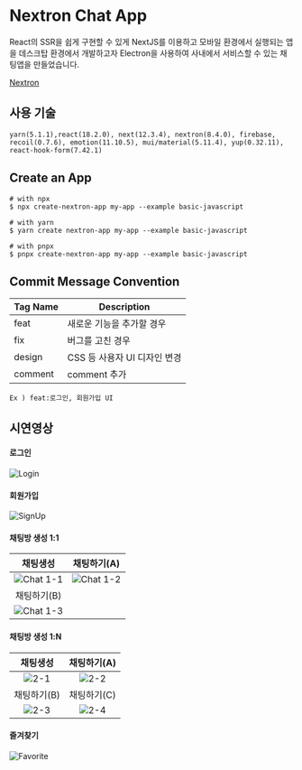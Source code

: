 # Nextron Chat App

React의 SSR을 쉽게 구현할 수 있게 NextJS를 이용하고 모바일 환경에서 실행되는 앱을 데스크탑 환경에서 개발하고자 Electron을 사용하여 사내에서 서비스할 수 있는 채팅앱을 만들었습니다.

[Nextron](https://github.com/saltyshiomix/nextron)

## 사용 기술

```
yarn(5.1.1),react(18.2.0), next(12.3.4), nextron(8.4.0), firebase,
recoil(0.7.6), emotion(11.10.5), mui/material(5.11.4), yup(0.32.11),
react-hook-form(7.42.1)
```

## Create an App

```
# with npx
$ npx create-nextron-app my-app --example basic-javascript

# with yarn
$ yarn create nextron-app my-app --example basic-javascript

# with pnpx
$ pnpx create-nextron-app my-app --example basic-javascript
```

## Commit Message Convention

| Tag Name | Description                  |
| -------- | ---------------------------- |
| feat     | 새로운 기능을 추가할 경우    |
| fix      | 버그를 고친 경우             |
| design   | CSS 등 사용자 UI 디자인 변경 |
| comment  | comment 추가                 |

`Ex ) feat:로그인, 회원가입 UI `

## 시연영상

#### 로그인

![Login](https://github.com/Jae-hong-lee/maumlab-front/assets/72030487/72c80f32-2296-4411-9d2f-e9687c604e73)

#### 회원가입

![SignUp](https://github.com/Jae-hong-lee/maumlab-front/assets/72030487/e770d371-c2e5-458a-9369-ed7b60fe0fb2)

#### 채팅방 생성 1:1

|                                                    채팅생성                                                     |                                                   채팅하기(A)                                                   |
| :-------------------------------------------------------------------------------------------------------------: | :-------------------------------------------------------------------------------------------------------------: |
| ![Chat 1-1](https://github.com/Jae-hong-lee/maumlab-front/assets/72030487/e9e77fd5-ef2e-47f1-b2a4-9df8a9ab6b39) | ![Chat 1-2](https://github.com/Jae-hong-lee/maumlab-front/assets/72030487/7e8deeda-7214-4ea2-9a91-52037b0c7785) |
|                                                   채팅하기(B)                                                   |
| ![Chat 1-3](https://github.com/Jae-hong-lee/maumlab-front/assets/72030487/88d1247e-03fd-4890-83c4-d3c6f07b8199) |

#### 채팅방 생성 1:N

|                                                  채팅생성                                                  |                                                채팅하기(A)                                                 |
| :--------------------------------------------------------------------------------------------------------: | :--------------------------------------------------------------------------------------------------------: |
| ![2-1](https://github.com/Jae-hong-lee/maumlab-front/assets/72030487/cafbda38-1413-46a0-a22c-706daa7d6316) | ![2-2](https://github.com/Jae-hong-lee/maumlab-front/assets/72030487/ca46a5ae-d560-4841-a545-6a0bbe57b90a) |
|                                                채팅하기(B)                                                 |                                                채팅하기(C)                                                 |
| ![2-3](https://github.com/Jae-hong-lee/maumlab-front/assets/72030487/fa056949-026a-472d-8c11-561bee2dcf9a) | ![2-4](https://github.com/Jae-hong-lee/maumlab-front/assets/72030487/fb0b2b9f-e53a-444c-bc55-fc153047dabc) |

#### 즐겨찾기

![Favorite](https://github.com/Jae-hong-lee/maumlab-front/assets/72030487/1c8ea795-8959-42ef-be37-ecc0c949a314)
